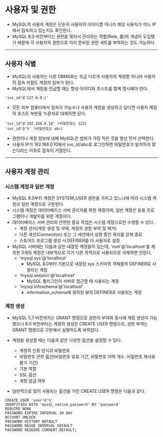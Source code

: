 # 사용자 및 권한

- MySQL의 사용자 계정은 단순히 사용자의 아이디뿐 아니라 해당 사용자가 어느 IP에서 접속하고 있는지도 확인한다.
- MySQL 8.0 버전부터는 권한을 묶어서 관리하는 역할(Role, 롤)의 개념이 도입됐기 때문에 각 사용자의 권한으로 미리 준비된 권한 세트를 부여하는 것도
가능하다.

-----------

## 사용자 식별

- MySQL의 사용자는 다른 DBMS와는 조금 다르게 사용자의 계정뿐 아니라 사용자의 접속 지점도 계정의 일부가 된다.
- MySQL에서 계정을 언급할 때는 항상 아이디와 호스트를 함께 명시해야 한다.
```shell
'svc_id'@'127.0.0.1'
```

- 모든 외부 컴퓨터에서 접속이 가능ㅎ나 사용자 계정을 생성하고 싶다면 사용자 계정의 호스트 부분을 %문자로 대체하면 된다.
```shell
'svc_id'@'192.168.0.10' (비밀번호는 123)
'svc_id'@'%' (비밀번호는 abc)
```

- 권한이나 계정 정보에 대해 MySQL은 범위가 가장 작은 것을 항상 먼저 선택한다.
- 사용자 IP가 192.168.0.10에서 svc_id/abc로 로그인하면 비밀번호가 일치하지 않는다라는 이유로 접속이 거절된다.

---------

## 사용자 계정 관리

### 시스템 계정과 일반 계정

- MySQL 8.0부터 계정은 SYSTEM_USER 권한을 가지고 있느냐에 따라 시스템 계정과 일반 계정으로 구분된다.
- 시스템 계정은 데이터베이스 서버 관리자를 위한 계정이며, 일반 계정은 응용 프로그램이나 개발자를 위한 계정이다.
- 데이터베이스 서버 관리와 관련된 중요 작업은 시스템 계정으로만 수행할 수 있다.
  - 계정 관리(계정 생성 및 삭제, 계정의 권한 부여 및 제거)
  - 다른 세션(Connection) 또는 그 세션에서 실행 중인 쿼리를 강제 종료
  - 스토어드 프로그램 생성 시 DEFINER를 타 사용자로 설정
- MySQL 서버에는 다음과 같은 내장된 계정들이 있는데, 'root'@'localhost'를 제외한 3개의 계정은 내부적으로 각기 다른 목적으로 사용되므로 삭제하면 안된다.
  - 'mysql.sys'@'localhost'
    - MySQL 8.0부터 기본으로 내장된 sys 스키마의 객체들의 DEFINER로 사용되는 계정
  - 'mysql.session'@'localhost'
    - MySQL 플러그인이 서버로 접근할 때 사용되는 계정
  - 'mysql.infoschema'@'localhost'
    - information_schema에 정의된 뷰의 DEFINER로 사용되는 계정

### 계정 생성

- MySQL 5.7 버전까지는 GRANT 명령으로 권한의 부여와 동시에 계정 생성이 가능했으나 8.0 버전부터는 계정의 생성은 CREATE USER 명령으로, 권한 부여는 GRANT
명령으로 구분해서 실행하도록 바뀌었다.
- 계정을 생성할 때는 다음과 같은 다양한 옵션을 설정할 수 있다.
  - 계정의 인증 방식과 비밀번호
  - 비밀번호 관련 옵션(비밀번호 유효 기간, 비밀번호 이력 개수, 비밀번호 재사용 불가 기간)
  - 기본 역할
  - SSL 옵션
  - 계정 잠금 여부

- 일반적으로 많이 사용되는 옵션을 가진 CREATE USER 명령은 다음과 같다.
```mysql
CREATE USER 'user'@'%'
IDENTIFIED WITH 'mysql_native_password' BY 'password'
REQUIRE NONE
PASSWORD EXPIRE INTERVAL 30 DAY
ACCOUNT UNLOCK 
PASSWORD HISTORY DEFAULT 
PASSWORD REUSE INTERVAL DEFAULT 
PASSWORD REQUIRE CURRENT DEFAULT;
```